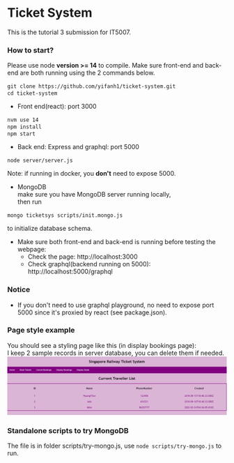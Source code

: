 # Ticket System
This is the tutorial 3 submission for IT5007.  
### How to start?
Please use node **version >= 14** to compile. Make sure front-end and back-end are both running using the 2 commands below.
```
git clone https://github.com/yifanh1/ticket-system.git
cd ticket-system
```
- Front end(react): port 3000
```
nvm use 14
npm install
npm start
```
- Back end: Express and graphql: port 5000
```
node server/server.js
```
Note: if running in docker, you **don't** need to expose 5000.  
- MongoDB  
make sure you have MongoDB server running locally,  
then run  
```
mongo ticketsys scripts/init.mongo.js
```
to initialize database schema.

- Make sure both front-end and back-end is running before testing the webpage:  
  - Check the page: http://localhost:3000  
  - Check graphql(backend running on 5000): http://localhost:5000/graphql  

### Notice
- If you don't need to use graphql playground, no need to expose port 5000 since it's proxied by react (see package.json).

### Page style example
You should see a styling page like this (in display bookings page):  
I keep 2 sample records in server database, you can delete them if needed.  
![](ticket-sys-screenshot.png)

### Standalone scripts to try MongoDB
The file is in folder scripts/try-mongo.js, use `node scripts/try-mongo.js` to run.
